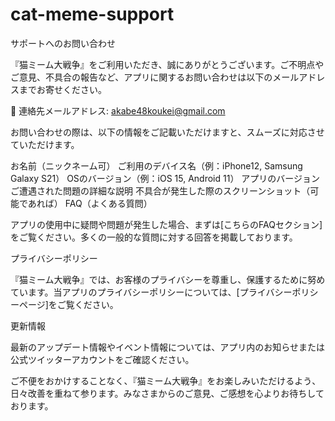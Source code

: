 # cat-meme-support

サポートへのお問い合わせ

『猫ミーム大戦争』をご利用いただき、誠にありがとうございます。ご不明点やご意見、不具合の報告など、アプリに関するお問い合わせは以下のメールアドレスまでお寄せください。

📧 連絡先メールアドレス: akabe48koukei@gmail.com

お問い合わせの際は、以下の情報をご記載いただけますと、スムーズに対応させていただけます。

お名前（ニックネーム可）
ご利用のデバイス名（例：iPhone12, Samsung Galaxy S21）
OSのバージョン（例：iOS 15, Android 11）
アプリのバージョン
ご遭遇された問題の詳細な説明
不具合が発生した際のスクリーンショット（可能であれば）
FAQ（よくある質問）

アプリの使用中に疑問や問題が発生した場合、まずは[こちらのFAQセクション]をご覧ください。多くの一般的な質問に対する回答を掲載しております。

プライバシーポリシー

『猫ミーム大戦争』では、お客様のプライバシーを尊重し、保護するために努めています。当アプリのプライバシーポリシーについては、[プライバシーポリシーページ]をご覧ください。

更新情報

最新のアップデート情報やイベント情報については、アプリ内のお知らせまたは公式ツイッターアカウントをご確認ください。

ご不便をおかけすることなく、『猫ミーム大戦争』をお楽しみいただけるよう、日々改善を重ねて参ります。みなさまからのご意見、ご感想を心よりお待ちしております。
